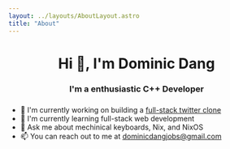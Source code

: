 ```yaml
---
layout: ../layouts/AboutLayout.astro
title: "About"
---
```


<h1 align="center">Hi 👋, I'm Dominic Dang</h1>

###

<h3 align="center">I'm a enthusiastic C++ Developer</h3>

###

- 🔭 I'm currently working on building a [full-stack twitter clone](https://github.com/dom1153/ynot-twclone)
- 🌱 I'm currently learning full-stack web development
- 💬 Ask me about mechinical keyboards, Nix, and NixOS
- 📫 You can reach out to me at dominicdangjobs@gmail.com
